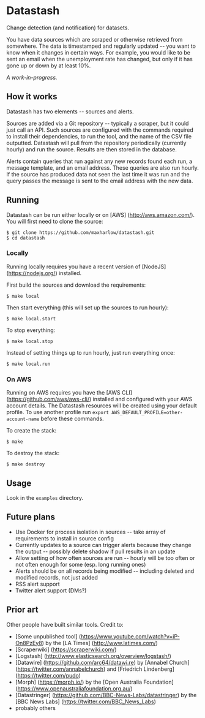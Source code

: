 Datastash
=========

Change detection (and notification) for datasets.

You have data sources which are scraped or otherwise retrieved from somewhere. The data is timestamped and regularly updated -- you want to know when it changes in certain ways. For example, you would like to be sent an email when the unemployment rate has changed, but only if it has gone up or down by at least 10%.

*A work-in-progress.*


How it works
------------

Datastash has two elements -- sources and alerts.

Sources are added via a Git repository -- typically a scraper, but it could just call an API. Such sources are configured with the commands required to install their dependencies, to run the tool, and the name of the CSV file outputted. Datastash will pull from the repository periodically (currently hourly) and run the source. Results are then stored in the database.

Alerts contain queries that run against any new records found each run, a message template, and an email address. These queries are also run hourly. If the source has produced data not seen the last time it was run and the query passes the message is sent to the email address with the new data.


Running
-------

Datastash can be run either locally or on [AWS] (http://aws.amazon.com/). You will first need to clone the source:

    $ git clone https://github.com/maxharlow/datastash.git
    $ cd datastash

### Locally

Running locally requires you have a recent version of [NodeJS] (https://nodejs.org/) installed.

First build the sources and download the requirements:

    $ make local

Then start everything (this will set up the sources to run hourly):

    $ make local.start

To stop everything:

    $ make local.stop

Instead of setting things up to run hourly, just run everything once:

    $ make local.run


### On AWS

Running on AWS requires you have the [AWS CLI] (https://github.com/aws/aws-cli/) installed and configured with your AWS account details. The Datastash resources will be created using your default profile. To use another profile run `export AWS_DEFAULT_PROFILE=other-account-name` before these commands.

To create the stack:

    $ make

To destroy the stack:

    $ make destroy


Usage
-----

Look in the `examples` directory.


Future plans
------------

* Use Docker for process isolation in sources -- take array of requirements to install in source config
* Currently updates to a source can trigger alerts because they change the output -- possibly delete shadow if pull results in an update
* Allow setting of how often sources are run -- hourly will be too often or not often enough for some (esp. long running ones)
* Alerts should be on all records being modified -- including deleted and modified records, not just added
* RSS alert support
* Twitter alert support (DMs?)


Prior art
---------

Other people have built similar tools. Credit to:

* [Some unpublished tool] (https://www.youtube.com/watch?v=iP-On8PzEy8) by the [LA Times] (http://www.latimes.com/)
* [Scraperwiki] (https://scraperwiki.com/)
* [Logstash] (http://www.elasticsearch.org/overview/logstash/)
* [Datawire] (https://github.com/arc64/datawi.re) by [Annabel Church] (https://twitter.com/annabelchurch) and [Friedrich Lindenberg] (https://twitter.com/pudo)
* [Morph] (https://morph.io/) by the [Open Australia Foundation] (https://www.openaustraliafoundation.org.au/)
* [Datastringer] (https://github.com/BBC-News-Labs/datastringer) by the [BBC News Labs] (https://twitter.com/BBC_News_Labs)
* probably others
